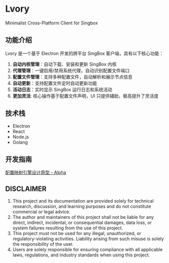 # Lvory   
Minimalist Cross-Platform Client for Singbox

## 功能介绍

Lvory 是一个基于 Electron 开发的跨平台 SingBox 客户端，具有以下核心功能：

1. **自动内核管理**：自动下载、安装和更新 SingBox 内核
2. **代理管理**：一键启用/禁用系统代理，自动识别配置文件端口
3. **配置文件管理**：支持多种配置文件，自动解析和展示节点信息
4. **自动更新**：支持配置文件定时自动更新功能
5. **活动日志**：实时显示 SingBox 运行日志和系统活动
6. **更加灵活**: 核心操作基于配置文件声明，UI 只提供辅助，极高提升了灵活度

## 技术栈

- Electron
- React
- Node.js
- Golang

## 开发指南

[配置映射引擎设计原型 - Alpha](profiles_engine.md)

## DISCLAIMER

1. This project and its documentation are provided solely for technical research, discussion, and learning purposes and do not constitute commercial or legal advice.
2. The author and maintainers of this project shall not be liable for any direct, indirect, incidental, or consequential damages, data loss, or system failures resulting from the use of this project.
3. This project must not be used for any illegal, unauthorized, or regulatory-violating activities. Liability arising from such misuse is solely the responsibility of the user.
4. Users are solely responsible for ensuring compliance with all applicable laws, regulations, and industry standards when using this project.

